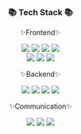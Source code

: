 
<div align=center>
<h3>📚 Tech Stack 📚</h3>
</div>
<div align="center">
  <p>✨Frontend✨</p>
  <img src="https://img.shields.io/badge/HTML5-E34F26?style=flat&logo=HTML5&logoColor=white" />
  <img src="https://img.shields.io/badge/CSS3-1572B6?style=flat&logo=CSS3&logoColor=white" />
  <img src="https://img.shields.io/badge/Sass-CC6699?style=flat&logo=Sass&logoColor=white" />
  <img src="https://img.shields.io/badge/JavaScript-F7DF1E?style=flat&logo=JavaScript&logoColor=white" />
</br>
  <img src="https://img.shields.io/badge/jQuery-0769AD?style=flat&logo=jQuery&logoColor=white" />
  <img src="https://img.shields.io/badge/React-61DAFB?style=flat&logo=react&logoColor=black">
  <img src="https://img.shields.io/badge/Axios-5A29E4?style=flat&logo=axios&logoColor=white">
</div>

<div align="center">
  <p>✨Backend✨</p>
  <img src="https://img.shields.io/badge/Node.js-339933?style=flat&logo=node.js&logoColor=white">
  <img src="https://img.shields.io/badge/Express-000000?style=flat&logo=express&logoColor=white">
  <img src="https://img.shields.io/badge/MongoDB-47A248?style=flat&logo=mongodb&logoColor=white">
  <img src="https://img.shields.io/badge/Mongoose-880000?style=flat&logo=mongoose&logoColor=white">
</div>

<div align="center">
  <p>✨Communication✨</p>
  <img src="https://img.shields.io/badge/Figma-F24E1E?style=flat&logo=figma&logoColor=white">
  <img src="https://img.shields.io/badge/Slack-4A154B?style=flat&logo=Slack&logoColor=white">
  <img src="https://img.shields.io/badge/Notion-000000?style=flat&logo=notion&logoColor=white">  
</div>
